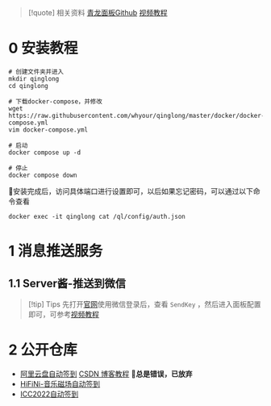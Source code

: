 > [!quote] 相关资料
> [青龙面板Github](https://github.com/whyour/qinglong)  [视频教程](https://www.youtube.com/watch?v=QDFo4ZUwRn0)

# 0 安装教程

```
# 创建文件夹并进入
mkdir qinglong
cd qinglong

# 下载docker-compose，并修改
wget https://raw.githubusercontent.com/whyour/qinglong/master/docker/docker-compose.yml
vim docker-compose.yml

# 启动
docker compose up -d

# 停止
docker compose down
```

🌟安装完成后，访问具体端口进行设置即可，以后如果忘记密码，可以通过以下命令查看

```shell
docker exec -it qinglong cat /ql/config/auth.json
```

# 1 消息推送服务

## 1.1 Server酱-推送到微信

> [!tip] Tips
> 先打开[官网](https://sct.ftqq.com)使用微信登录后，查看 `SendKey` ，然后进入面板配置即可，可参考[视频教程](https://www.youtube.com/watch?v=RbA_0--bg1k)

# 2 公开仓库

+ [阿里云盘自动签到](https://github.com/mrabit/aliyundriveDailyCheck) [CSDN 博客教程](https://blog.csdn.net/wbsu2004/article/details/133157056) 💢**总是错误，已放弃**
+ [HiFiNi-音乐磁场自动签到](https://github.com/fengwenhua/hifini_sign_in)
+ [ICC2022自动签到](https://github.com/KunCheng-He/icc2022-sign-in)
